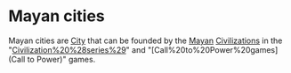 # Mayan cities

Mayan cities are [City](cities) that can be founded by the [Mayan](Mayan) [Civilizations](civilization) in the "[Civilization%20%28series%29](Civilization)" and "[Call%20to%20Power%20games](Call to Power)" games.